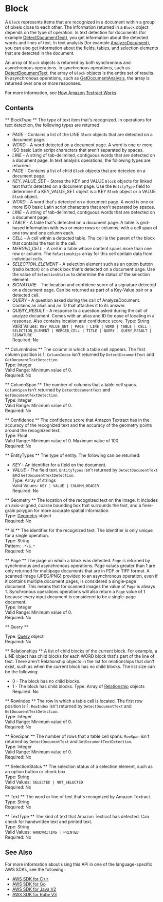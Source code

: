 # Block<a name="API_Block"></a>

A `Block` represents items that are recognized in a document within a group of pixels close to each other\. The information returned in a `Block` object depends on the type of operation\. In text detection for documents \(for example [DetectDocumentText](API_DetectDocumentText.md)\), you get information about the detected words and lines of text\. In text analysis \(for example [AnalyzeDocument](API_AnalyzeDocument.md)\), you can also get information about the fields, tables, and selection elements that are detected in the document\.

An array of `Block` objects is returned by both synchronous and asynchronous operations\. In synchronous operations, such as [DetectDocumentText](API_DetectDocumentText.md), the array of `Block` objects is the entire set of results\. In asynchronous operations, such as [GetDocumentAnalysis](API_GetDocumentAnalysis.md), the array is returned over one or more responses\.

For more information, see [How Amazon Textract Works](https://docs.aws.amazon.com/textract/latest/dg/how-it-works.html)\.

## Contents<a name="API_Block_Contents"></a>

 ** BlockType **   <a name="Textract-Type-Block-BlockType"></a>
The type of text item that's recognized\. In operations for text detection, the following types are returned:  
+  *PAGE* \- Contains a list of the LINE `Block` objects that are detected on a document page\.
+  *WORD* \- A word detected on a document page\. A word is one or more ISO basic Latin script characters that aren't separated by spaces\.
+  *LINE* \- A string of tab\-delimited, contiguous words that are detected on a document page\.
In text analysis operations, the following types are returned:  
+  *PAGE* \- Contains a list of child `Block` objects that are detected on a document page\.
+  *KEY\_VALUE\_SET* \- Stores the KEY and VALUE `Block` objects for linked text that's detected on a document page\. Use the `EntityType` field to determine if a KEY\_VALUE\_SET object is a KEY `Block` object or a VALUE `Block` object\. 
+  *WORD* \- A word that's detected on a document page\. A word is one or more ISO basic Latin script characters that aren't separated by spaces\.
+  *LINE* \- A string of tab\-delimited, contiguous words that are detected on a document page\.
+  *TABLE* \- A table that's detected on a document page\. A table is grid\-based information with two or more rows or columns, with a cell span of one row and one column each\. 
+  *CELL* \- A cell within a detected table\. The cell is the parent of the block that contains the text in the cell\.
+  *MERGED\_CELL* \- A cell in a table whose content spans more than one row or column\. The `Relationships` array for this cell contain data from individual cells\.
+  *SELECTION\_ELEMENT* \- A selection element such as an option button \(radio button\) or a check box that's detected on a document page\. Use the value of `SelectionStatus` to determine the status of the selection element\.
+  *SIGNATURE* \- The location and confidene score of a signature detected on a document page\. Can be returned as part of a Key\-Value pair or a detected cell\.
+  *QUERY* \- A question asked during the call of AnalyzeDocument\. Contains an alias and an ID that attaches it to its answer\.
+  *QUERY\_RESULT* \- A response to a question asked during the call of analyze document\. Comes with an alias and ID for ease of locating in a response\. Also contains location and confidence score\.
Type: String  
Valid Values:` KEY_VALUE_SET | PAGE | LINE | WORD | TABLE | CELL | SELECTION_ELEMENT | MERGED_CELL | TITLE | QUERY | QUERY_RESULT | SIGNATURE`   
Required: No

 ** ColumnIndex **   <a name="Textract-Type-Block-ColumnIndex"></a>
The column in which a table cell appears\. The first column position is 1\. `ColumnIndex` isn't returned by `DetectDocumentText` and `GetDocumentTextDetection`\.  
Type: Integer  
Valid Range: Minimum value of 0\.  
Required: No

 ** ColumnSpan **   <a name="Textract-Type-Block-ColumnSpan"></a>
The number of columns that a table cell spans\. `ColumnSpan` isn't returned by `DetectDocumentText` and `GetDocumentTextDetection`\.   
Type: Integer  
Valid Range: Minimum value of 0\.  
Required: No

 ** Confidence **   <a name="Textract-Type-Block-Confidence"></a>
The confidence score that Amazon Textract has in the accuracy of the recognized text and the accuracy of the geometry points around the recognized text\.  
Type: Float  
Valid Range: Minimum value of 0\. Maximum value of 100\.  
Required: No

 ** EntityTypes **   <a name="Textract-Type-Block-EntityTypes"></a>
The type of entity\. The following can be returned:  
+  *KEY* \- An identifier for a field on the document\.
+  *VALUE* \- The field text\.
 `EntityTypes` isn't returned by `DetectDocumentText` and `GetDocumentTextDetection`\.  
Type: Array of strings  
Valid Values:` KEY | VALUE | COLUMN_HEADER`   
Required: No

 ** Geometry **   <a name="Textract-Type-Block-Geometry"></a>
The location of the recognized text on the image\. It includes an axis\-aligned, coarse bounding box that surrounds the text, and a finer\-grain polygon for more accurate spatial information\.   
Type: [Geometry](API_Geometry.md) object  
Required: No

 ** Id **   <a name="Textract-Type-Block-Id"></a>
The identifier for the recognized text\. The identifier is only unique for a single operation\.   
Type: String  
Pattern: `.*\S.*`   
Required: No

 ** Page **   <a name="Textract-Type-Block-Page"></a>
The page on which a block was detected\. `Page` is returned by synchronous and asynchronous operations\. Page values greater than 1 are only returned for multipage documents that are in PDF or TIFF format\. A scanned image \(JPEG/PNG\) provided to an asynchronous operation, even if it contains multiple document pages, is considered a single\-page document\. This means that for scanned images the value of `Page` is always 1\. Synchronous operations operations will also return a `Page` value of 1 because every input document is considered to be a single\-page document\.  
Type: Integer  
Valid Range: Minimum value of 0\.  
Required: No

 ** Query **   <a name="Textract-Type-Block-Query"></a>
  
Type: [Query](API_Query.md) object  
Required: No

 ** Relationships **   <a name="Textract-Type-Block-Relationships"></a>
A list of child blocks of the current block\. For example, a LINE object has child blocks for each WORD block that's part of the line of text\. There aren't Relationship objects in the list for relationships that don't exist, such as when the current block has no child blocks\. The list size can be the following:  
+ 0 \- The block has no child blocks\.
+ 1 \- The block has child blocks\.
Type: Array of [Relationship](API_Relationship.md) objects  
Required: No

 ** RowIndex **   <a name="Textract-Type-Block-RowIndex"></a>
The row in which a table cell is located\. The first row position is 1\. `RowIndex` isn't returned by `DetectDocumentText` and `GetDocumentTextDetection`\.  
Type: Integer  
Valid Range: Minimum value of 0\.  
Required: No

 ** RowSpan **   <a name="Textract-Type-Block-RowSpan"></a>
The number of rows that a table cell spans\. `RowSpan` isn't returned by `DetectDocumentText` and `GetDocumentTextDetection`\.  
Type: Integer  
Valid Range: Minimum value of 0\.  
Required: No

 ** SelectionStatus **   <a name="Textract-Type-Block-SelectionStatus"></a>
The selection status of a selection element, such as an option button or check box\.   
Type: String  
Valid Values:` SELECTED | NOT_SELECTED`   
Required: No

 ** Text **   <a name="Textract-Type-Block-Text"></a>
The word or line of text that's recognized by Amazon Textract\.   
Type: String  
Required: No

 ** TextType **   <a name="Textract-Type-Block-TextType"></a>
The kind of text that Amazon Textract has detected\. Can check for handwritten text and printed text\.  
Type: String  
Valid Values:` HANDWRITING | PRINTED`   
Required: No

## See Also<a name="API_Block_SeeAlso"></a>

For more information about using this API in one of the language\-specific AWS SDKs, see the following:
+  [AWS SDK for C\+\+](https://docs.aws.amazon.com/goto/SdkForCpp/textract-2018-06-27/Block) 
+  [AWS SDK for Go](https://docs.aws.amazon.com/goto/SdkForGoV1/textract-2018-06-27/Block) 
+  [AWS SDK for Java V2](https://docs.aws.amazon.com/goto/SdkForJavaV2/textract-2018-06-27/Block) 
+  [AWS SDK for Ruby V3](https://docs.aws.amazon.com/goto/SdkForRubyV3/textract-2018-06-27/Block) 